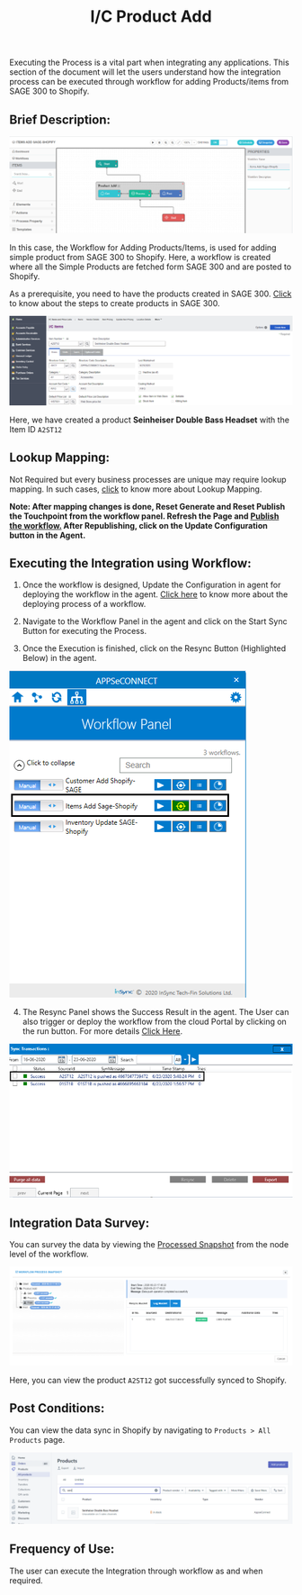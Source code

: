 ﻿---
title: "I/C Product Add"
toc: true
tag: developers
category: "Integration"
menus: 
    shopifysageintegration:
        title:  "I/C Product Add"
        icon: fa fa-wpexplorer
        identifier: sage300magentoproductadd
---
Executing the Process is a vital part when integrating any applications. This section of the document will let the users understand how the integration process can be executed through workflow for adding Products/items from SAGE  300 to Shopify.

## Brief Description:

![productadd1](\staticfiles\integration\SAGE300-Shopify\productadd1.PNG)

In this case, the Workflow for Adding Products/Items, is used for adding simple product from SAGE 300 to Shopify. Here, a workflow is created where all the Simple Products are fetched form SAGE 300 and are posted to Shopify.

As a prerequisite, you need to have the products created in SAGE 300. [Click](/connectors/adding-product-in-sage/) to know about the steps to create products in SAGE 300.

![productadd2](\staticfiles\integration\SAGE300-Shopify\productadd2.PNG)

Here, we have created a product **Seinheiser Double Bass Headset** with the Item ID `A2ST12`

## Lookup Mapping:

Not Required but every business processes are unique may require lookup mapping. In such cases, [click](/transformation/using-lookups-for-value-exchange/) to know more about Lookup Mapping.

**Note: After mapping changes is done, Reset Generate and Reset Publish the Touchpoint from the workflow panel. Refresh the Page and [Publish the workflow.](/workflow/deploying-and-executing/#publishing-a-workflow) After Republishing, click on the Update Configuration button in the Agent.**

## Executing the Integration using Workflow:

1.	Once the workflow is designed, Update the Configuration in agent for deploying the workflow in the agent. [Click here](/workflow/deploying-and-executing/) to know more about the deploying process of a workflow.

2.	Navigate to the Workflow Panel in the agent and click on the Start Sync Button for executing the Process.

3.	Once the Execution is finished, click on the Resync Button (Highlighted Below) in the agent.

![productadd3](\staticfiles\integration\SAGE300-Shopify\productadd3.PNG)

4. The Resync Panel shows the Success Result in the agent. The User can also trigger or deploy the workflow from the cloud Portal by clicking on the run button. For more details [Click Here](/workflow/deploying-and-executing/#executing-the-workflow).

![productadd4](\staticfiles\integration\SAGE300-Shopify\productadd4.PNG)

## Integration Data Survey:

You can survey the data by viewing the [Processed Snapshot](/workflow/list-of-snapshot/)  from the node level of the workflow.

![productadd5](\staticfiles\integration\SAGE300-Shopify\productadd5.PNG)

Here, you can view the product `A2ST12` got successfully synced to Shopify.

## Post Conditions:
You can view the data sync in Shopify by navigating to `Products > All Products` page.

![productadd6](\staticfiles\integration\SAGE300-Shopify\productadd6.PNG)

## Frequency of Use:

The user can execute the Integration through workflow as and when required. 
